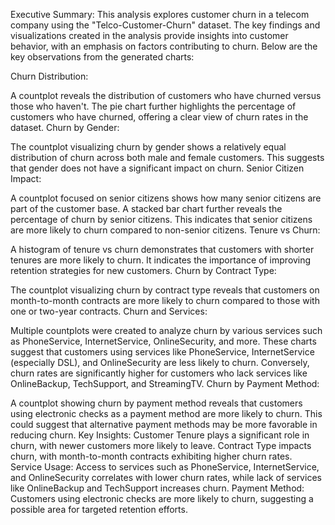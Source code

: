 Executive Summary:
This analysis explores customer churn in a telecom company using the "Telco-Customer-Churn" dataset. The key findings and visualizations created in the analysis provide insights into customer behavior, with an emphasis on factors contributing to churn. Below are the key observations from the generated charts:

Churn Distribution:

A countplot reveals the distribution of customers who have churned versus those who haven't. The pie chart further highlights the percentage of customers who have churned, offering a clear view of churn rates in the dataset.
Churn by Gender:

The countplot visualizing churn by gender shows a relatively equal distribution of churn across both male and female customers. This suggests that gender does not have a significant impact on churn.
Senior Citizen Impact:

A countplot focused on senior citizens shows how many senior citizens are part of the customer base. A stacked bar chart further reveals the percentage of churn by senior citizens. This indicates that senior citizens are more likely to churn compared to non-senior citizens.
Tenure vs Churn:

A histogram of tenure vs churn demonstrates that customers with shorter tenures are more likely to churn. It indicates the importance of improving retention strategies for new customers.
Churn by Contract Type:

The countplot visualizing churn by contract type reveals that customers on month-to-month contracts are more likely to churn compared to those with one or two-year contracts.
Churn and Services:

Multiple countplots were created to analyze churn by various services such as PhoneService, InternetService, OnlineSecurity, and more. These charts suggest that customers using services like PhoneService, InternetService (especially DSL), and OnlineSecurity are less likely to churn. Conversely, churn rates are significantly higher for customers who lack services like OnlineBackup, TechSupport, and StreamingTV.
Churn by Payment Method:

A countplot showing churn by payment method reveals that customers using electronic checks as a payment method are more likely to churn. This could suggest that alternative payment methods may be more favorable in reducing churn.
Key Insights:
Customer Tenure plays a significant role in churn, with newer customers more likely to leave.
Contract Type impacts churn, with month-to-month contracts exhibiting higher churn rates.
Service Usage: Access to services such as PhoneService, InternetService, and OnlineSecurity correlates with lower churn rates, while lack of services like OnlineBackup and TechSupport increases churn.
Payment Method: Customers using electronic checks are more likely to churn, suggesting a possible area for targeted retention efforts.

